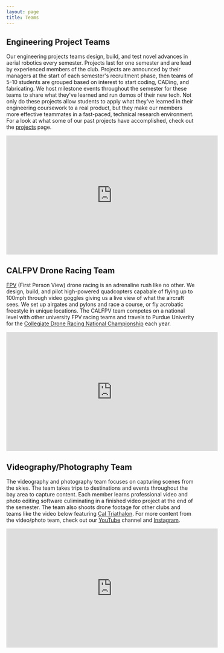 ```yaml
---
layout: page
title: Teams
---
```


## Engineering Project Teams
Our engineering projects teams design, build, and test novel advances in aerial robotics every semester. Projects last for one semester and are lead by experienced members of the club. Projects are announced by their managers at the start of each semester's recruitment phase, then teams of 5-10 students are grouped based on interest to start coding, CADing, and fabricating. We host milestone events throughout the semester for these teams to share what they've learned and run demos of their new tech. Not only do these projects allow students to apply what they've learned in their engineering coursework to a real product, but they make our members more effective teammates in a fast-paced, technical research environment. For a look at what some of our past projects have accomplished, check out the <a href="{{ site.url }}{{ site.baseurl }}/projects.html">projects</a> page.


<div class="box alt">
<div class="row uniform">
<div class="4u"><span class="image fit"><img src="images/teams/engineer1.jpg" alt="" /></span></div>
<div class="4u"><span class="image fit"><img src="images/teams/engineer2.jpg" alt="" /></span></div>
<div class="4u$"><span class="image fit"><img src="images/teams/engineer3.jpg" alt="" /></span></div>
</div>
</div>

<div class="video-wrapper">
	<div class="video-responsive">
		<iframe width="560" height="315" src="https://www.youtube.com/embed/6JyJ0izAp9o?rel=0" frameborder="0" allow="autoplay; encrypted-media" allowfullscreen></iframe>
	</div>
</div>

## CALFPV Drone Racing Team
<a href="https://en.wikipedia.org/wiki/First-person_view_(radio_control)" target="_blank">FPV</a> (First Person View) drone racing is an adrenaline rush like no other. We design, build, and pilot high-powered quadcopters capabale of flying up to 100mph through video goggles giving us a live view of what the aircraft sees. We set up airgates and pylons and race a course, or fly acrobatic freestyle in unique locations. The CALFPV team competes on a national level with other university FPV racing teams and travels to Purdue Univerity for the <a href="http://collegiatedroneracingassociation.com/" target="_blank">Collegiate Drone Racing National Championship</a> each year.

<div class="box alt">
<div class="row uniform">
<div class="4u"><span class="image fit"><img src="images/teams/race1.jpg" alt="" /></span></div>
<div class="4u"><span class="image fit"><img src="images/teams/race2.jpg" alt="" /></span></div>
<div class="4u$"><span class="image fit"><img src="images/teams/race3.jpg" alt="" /></span></div>
</div>
</div>

<div class="video-wrapper">
	<div class="video-responsive">
		<iframe width="560" height="315" src="https://www.youtube.com/embed/yNwtpRoZegY?rel=0" frameborder="0" allow="autoplay; encrypted-media" allowfullscreen></iframe>
	</div>
</div>

## Videography/Photography Team
The videography and photography team focuses on capturing scenes from the skies. The team takes trips to destinations and events throughout the bay area to capture content. Each member learns professional video and photo editing software culiminating in a finished video project at the end of the semester. The team also shoots drone footage for other clubs and teams like the video below featuring <a href="http://caltriathlon.com/" target="_blank">Cal Triathalon</a>. For more content from the video/photo team, check out our <a target="_blank" href="{{ site.youtube }}">YouTube</a> channel and <a target="_blank" href="{{ site.instagram }}">Instagram</a>.

<div class="box alt">
<div class="row uniform">
<div class="4u"><span class="image fit"><img src="images/teams/video1.jpg" alt="" /></span></div>
<div class="4u"><span class="image fit"><img src="images/teams/video2.jpg" alt="" /></span></div>
<div class="4u$"><span class="image fit"><img src="images/teams/video3.jpg" alt="" /></span></div>
</div>
</div>

<div class="video-wrapper">
	<div class="video-responsive">
		<iframe width="560" height="315" src="https://www.youtube.com/embed/2y4W0xuZ9E4?rel=0" frameborder="0" allow="autoplay; encrypted-media" allowfullscreen></iframe>
	</div>
</div>